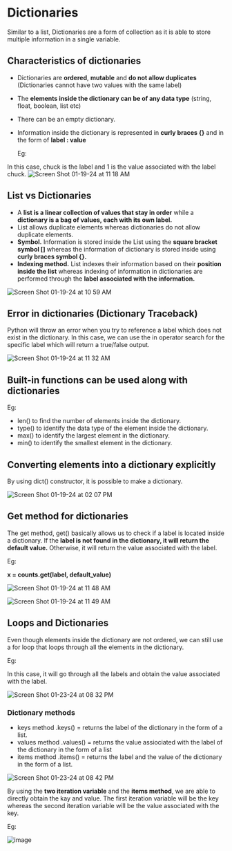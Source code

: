 # Dictionaries
Similar to a list, Dictionaries are a form of collection as it is able to store multiple information in a single variable.

  ## Characteristics of dictionaries
  - Dictionaries are **ordered**, **mutable** and **do not allow duplicates** (Dictionaries cannot have two values with the same label)
  - The **elements inside the dictionary can be of any data type** (string, float, boolean, list etc)
  - There can be an empty dictionary.
  - Information inside the dictionary is represented in **curly braces {}** and in the form of **label : value**

    Eg:

  In this case, chuck is the label and 1 is the value associated with the label chuck.
  ![Screen Shot 01-19-24 at 11 18 AM](https://github.com/Fong20/Learning-repository/assets/150316121/28edd6d6-08cc-41b4-9f29-2632a456c16d)


  ## List vs Dictionaries
  - A **list is a linear collection of values that stay in order** while a **dictionary is a bag of values, each with its own label.**
  - List allows duplicate elements whereas dictionaries do not allow duplicate elements.
  - **Symbol.** Information is stored inside the List using the **square bracket symbol []** whereas the information of dictionary is stored inside using **curly braces symbol {}.**
  - **Indexing method.** List indexes their information based on their **position inside the list** whereas indexing of information in dictionaries are performed through the **label associated with the information.**


![Screen Shot 01-19-24 at 10 59 AM](https://github.com/Fong20/Learning-repository/assets/150316121/b9b730d0-228f-4f8b-87c8-b86fd1e9b805)

  ## Error in dictionaries (Dictionary Traceback)
  Python will throw an error when you try to reference a label which does not exist in the dictionary. In this case, we can use the in operator search for the specific label which will return a true/false output.

  ![Screen Shot 01-19-24 at 11 32 AM](https://github.com/Fong20/Learning-repository/assets/150316121/f65bfe2c-ebc3-45e6-8099-1e5d59a78d7f)

  ## Built-in functions can be used along with dictionaries
  Eg:

  - len() to find the number of elements inside the dictionary.
  - type() to identify the data type of the element inside the dictionary.
  - max() to identify the largest element in the dictionary.
  - min() to identify the smallest element in the dictionary.
  
  ## Converting elements into a dictionary explicitly
  By using dict() constructor, it is possible to make a dictionary.

  ![Screen Shot 01-19-24 at 02 07 PM](https://github.com/Fong20/Learning-repository/assets/150316121/c07fa33d-93cb-4078-afa4-1fc1ff41c12b)


  ## Get method for dictionaries
  The get method, get() basically allows us to check if a label is located inside a dictionary. If the **label is not found in the dictionary, it will return the default value.** Otherwise, it will return the value
  associated with the label.

  Eg:

  **x = counts.get(label, default_value)**

  ![Screen Shot 01-19-24 at 11 48 AM](https://github.com/Fong20/Learning-repository/assets/150316121/0100cdee-6fe7-48d3-93ed-65e7fd36837e)


![Screen Shot 01-19-24 at 11 49 AM](https://github.com/Fong20/Learning-repository/assets/150316121/739a1396-a9dc-45a4-85e1-d727d7de5ca6)

## Loops and Dictionaries
Even though elements inside the dictionary are not ordered, we can still use a for loop that loops through all the elements
in the dictionary.

Eg:

In this case, it will go through all the labels and obtain the value associated with the label.

![Screen Shot 01-23-24 at 08 32 PM](https://github.com/Fong20/Learning-repository/assets/150316121/fa97fe72-cbe1-4abf-ac62-597bda292000)

### Dictionary methods

- keys method .keys() = returns the label of the dictionary in the form of a list.
- values method .values() = returns the value assiociated with the label of the dictionary in the form of a list
- items method .items() = returns the label and the value of the dictionary in the form of a list.

![Screen Shot 01-23-24 at 08 42 PM](https://github.com/Fong20/Learning-repository/assets/150316121/51f3deca-59e0-459b-8b22-2a59a689a142)

By using the **two iteration variable** and the **items method**, we are able to directly obtain the kay and value.
The first iteration variable will be the key whereas the second iteration variable will be the value associated with the key.

Eg:

![image](https://github.com/Fong20/Learning-repository/assets/150316121/6d965ca1-209e-492a-a302-c693bcf3c559)




